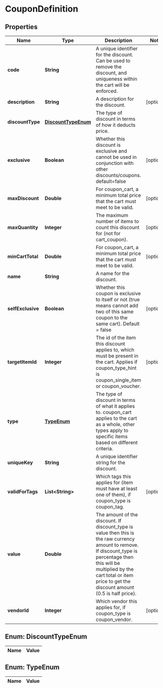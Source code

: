 
# CouponDefinition

## Properties
Name | Type | Description | Notes
------------ | ------------- | ------------- | -------------
**code** | **String** | A unique identifier for the discount. Can be used to remove the discount, and uniqueness within the cart will be enforced. | 
**description** | **String** | A description for the discount. |  [optional]
**discountType** | [**DiscountTypeEnum**](#DiscountTypeEnum) | The type of discount in terms of how it deducts price. | 
**exclusive** | **Boolean** | Whether this discount is exclusive and cannot be used in conjunction with other discounts/coupons. default&#x3D;false |  [optional]
**maxDiscount** | **Double** | For coupon_cart, a minimum total price that the cart must meet to be valid. |  [optional]
**maxQuantity** | **Integer** | The maximum number of items to count this discount for (not for cart_coupon). |  [optional]
**minCartTotal** | **Double** | For coupon_cart, a minimum total price that the cart must meet to be valid. |  [optional]
**name** | **String** | A name for the discount. | 
**selfExclusive** | **Boolean** | Whether this coupon is exclusive to itself or not (true means cannot add two of this same coupon to the same cart).  Default &#x3D; false |  [optional]
**targetItemId** | **Integer** | The id of the item this discount applies to, which must be present in the cart. Applies if coupon_type_hint is coupon_single_item or coupon_voucher. |  [optional]
**type** | [**TypeEnum**](#TypeEnum) | The type of discount in terms of what it applies to. coupon_cart applies to the cart as a whole, other types apply to specific items based on different criteria. | 
**uniqueKey** | **String** | A unique identifier string for the discount. | 
**validForTags** | **List&lt;String&gt;** | Which tags this applies for (item must have at least one of them), if coupon_type is coupon_tag. |  [optional]
**value** | **Double** | The amount of the discount. If discount_type is value then this is the raw currency amount to remove. If discount_type is percentage then this will be multiplied by the cart total or item price to get the discount amount (0.5 is half price). | 
**vendorId** | **Integer** | Which vendor this applies for, if coupon_type is coupon_vendor. |  [optional]


<a name="DiscountTypeEnum"></a>
## Enum: DiscountTypeEnum
Name | Value
---- | -----


<a name="TypeEnum"></a>
## Enum: TypeEnum
Name | Value
---- | -----



